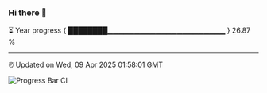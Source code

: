 ### Hi there 👋

⏳ Year progress { ████████▁▁▁▁▁▁▁▁▁▁▁▁▁▁▁▁▁▁▁▁▁▁ } 26.87 %

---

⏰ Updated on Wed, 09 Apr 2025 01:58:01 GMT

![Progress Bar CI](https://github.com/DhruviPatel157/GitHub-Actions-Demo/workflows/Progress%20Bar%20CI/badge.svg)
